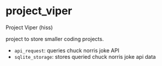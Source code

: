 # project_viper
Project Viper (hiss)

project to store smaller coding projects.

- `api_request`: queries chuck norris joke API
- `sqlite_storage`: stores queried chuck norris joke api data